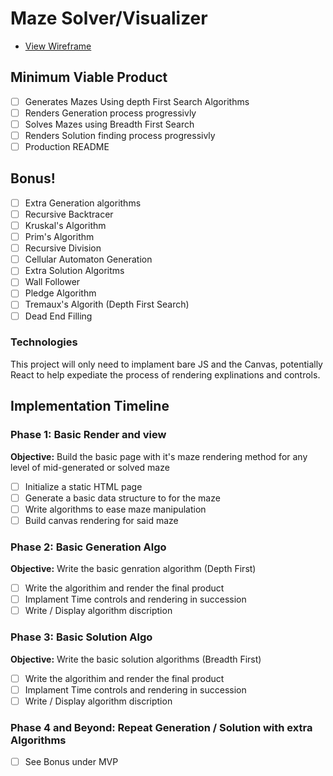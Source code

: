 # Maze Solver/Visualizer
* [View Wireframe][wireframe]

[wireframe]: wireframe.png

## Minimum Viable Product

- [ ] Generates Mazes Using depth First Search Algorithms
- [ ] Renders Generation process progressivly
- [ ] Solves Mazes using Breadth First Search
- [ ] Renders Solution finding process progressivly
- [ ] Production README

## Bonus!
- [ ] Extra Generation algorithms
- [ ] Recursive Backtracer
- [ ] Kruskal's Algorithm
- [ ] Prim's Algorithm
- [ ] Recursive Division
- [ ] Cellular Automaton Generation
- [ ] Extra Solution Algoritms
- [ ] Wall Follower
- [ ] Pledge Algorithm
- [ ] Tremaux's Algorith (Depth First Search)
- [ ] Dead End Filling

### Technologies

This project will only need to implament bare JS and the Canvas, potentially React to help expediate the process of rendering explinations and controls.

## Implementation Timeline

### Phase 1: Basic Render and view

**Objective:** Build the basic page with it's maze rendering method for any level of mid-generated or solved maze

- [ ] Initialize a static HTML page
- [ ] Generate a basic data structure to for the maze
- [ ] Write algorithms to ease maze manipulation
- [ ] Build canvas rendering for said maze

### Phase 2: Basic Generation Algo

**Objective:** Write the basic genration algorithm (Depth First)

- [ ] Write the algorithim and render the final product
- [ ] Implament Time controls and rendering in succession
- [ ] Write / Display algorithm discription

### Phase 3: Basic Solution Algo

**Objective:** Write the basic solution algorithms (Breadth First)

- [ ] Write the algorithim and render the final product
- [ ] Implament Time controls and rendering in succession
- [ ] Write / Display algorithm discription

### Phase 4 and Beyond: Repeat Generation / Solution with extra Algorithms

- [ ] See Bonus under MVP